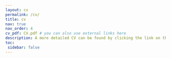 ```yaml
---
layout: cv
permalink: /cv/
title: cv
nav: true
nav_order: 4
cv_pdf: CV.pdf # you can also use external links here
description: A more detailed CV can be found by clicking the link on the right.
toc:
 sidebar: false
---
```

